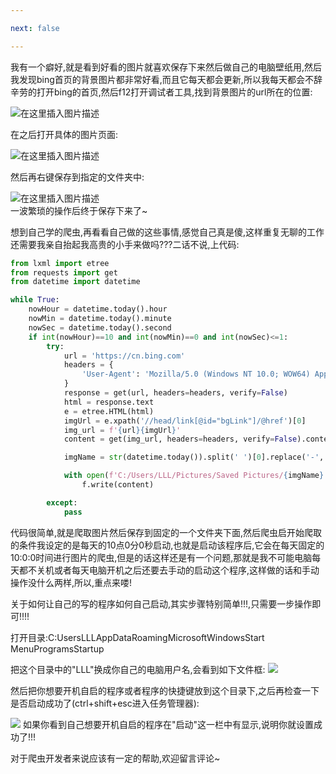 ```yaml
---

next: false

---
```




<BlogInfo id="1063"/>


我有一个癖好,就是看到好看的图片就喜欢保存下来然后做自己的电脑壁纸用,然后我发现bing首页的背景图片都非常好看,而且它每天都会更新,所以我每天都会不辞辛劳的打开bing的首页,然后f12打开调试者工具,找到背景图片的url所在的位置:

![在这里插入图片描述](https://img-blog.csdnimg.cn/20210719105452726.png?x-oss-process=image/watermark,type_ZmFuZ3poZW5naGVpdGk,shadow_10,text_aHR0cHM6Ly9ibG9nLmNzZG4ubmV0L21heF9MTEw=,size_16,color_FFFFFF,t_70)

在之后打开具体的图片页面:

![在这里插入图片描述](https://img-blog.csdnimg.cn/20210719105631316.png?x-oss-process=image/watermark,type_ZmFuZ3poZW5naGVpdGk,shadow_10,text_aHR0cHM6Ly9ibG9nLmNzZG4ubmV0L21heF9MTEw=,size_16,color_FFFFFF,t_70)  

然后再右键保存到指定的文件夹中:

![在这里插入图片描述](https://img-blog.csdnimg.cn/20210719105743624.png?x-oss-process=image/watermark,type_ZmFuZ3poZW5naGVpdGk,shadow_10,text_aHR0cHM6Ly9ibG9nLmNzZG4ubmV0L21heF9MTEw=,size_16,color_FFFFFF,t_70)  
一波繁琐的操作后终于保存下来了~

想到自己学的爬虫,再看看自己做的这些事情,感觉自己真是傻,这样重复无聊的工作还需要我亲自抬起我高贵的小手来做吗???二话不说,上代码:

```python
from lxml import etree
from requests import get
from datetime import datetime

while True:
    nowHour = datetime.today().hour
    nowMin = datetime.today().minute
    nowSec = datetime.today().second
    if int(nowHour)==10 and int(nowMin)==0 and int(nowSec)<=1:
        try:
            url = 'https://cn.bing.com'
            headers = {
                'User-Agent': 'Mozilla/5.0 (Windows NT 10.0; WOW64) AppleWebKit/537.36 (KHTML, like Gecko) Chrome/92.0.4503.5 Safari/537.36'
            }
            response = get(url, headers=headers, verify=False)
            html = response.text
            e = etree.HTML(html)
            imgUrl = e.xpath('//head/link[@id="bgLink"]/@href')[0]
            img_url = f'{url}{imgUrl}'
            content = get(img_url, headers=headers, verify=False).content

            imgName = str(datetime.today()).split(' ')[0].replace('-', '')

            with open(f'C:/Users/LLL/Pictures/Saved Pictures/{imgName}.jpg', 'wb') as f:
                f.write(content)

        except:
            pass
```

代码很简单,就是爬取图片然后保存到固定的一个文件夹下面,然后爬虫启开始爬取的条件我设定的是每天的10点0分0秒启动,也就是启动该程序后,它会在每天固定的10:0:0时间进行图片的爬虫,但是的话这样还是有一个问题,那就是我不可能电脑每天都不关机或者每天电脑开机之后还要去手动的启动这个程序,这样做的话和手动操作没什么两样,所以,重点来喽!

关于如何让自己的写的程序如何自己启动,其实步骤特别简单!!!,只需要一步操作即可!!!!

打开目录:C:UsersLLLAppDataRoamingMicrosoftWindowsStart MenuProgramsStartup

把这个目录中的"LLL"换成你自己的电脑用户名,会看到如下文件框:
![](https://img-blog.csdnimg.cn/20210719110850710.png?x-oss-process=image/watermark,type_ZmFuZ3poZW5naGVpdGk,shadow_10,text_aHR0cHM6Ly9ibG9nLmNzZG4ubmV0L21heF9MTEw=,size_16,color_FFFFFF,t_70)

然后把你想要开机自启的程序或者程序的快捷键放到这个目录下,之后再检查一下是否启动成功了(ctrl+shift+esc进入任务管理器):

![](https://img-blog.csdnimg.cn/20210719111041630.png?x-oss-process=image/watermark,type_ZmFuZ3poZW5naGVpdGk,shadow_10,text_aHR0cHM6Ly9ibG9nLmNzZG4ubmV0L21heF9MTEw=,size_16,color_FFFFFF,t_70)
如果你看到自己想要开机自启的程序在"启动"这一栏中有显示,说明你就设置成功了!!!

对于爬虫开发者来说应该有一定的帮助,欢迎留言评论~



<ActionBox />
